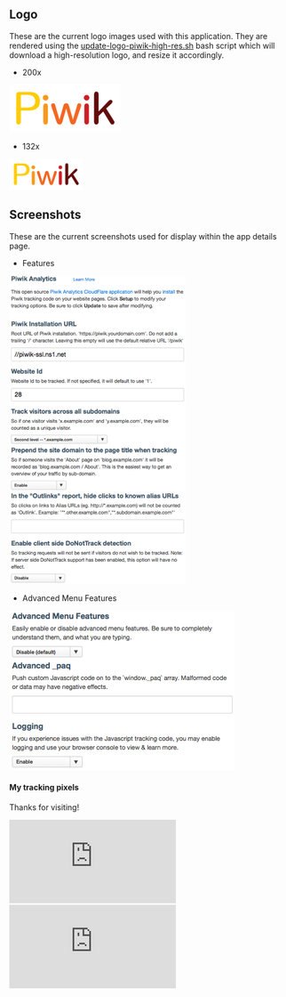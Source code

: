 
Logo
----

These are the current logo images used with this application. They are rendered using the [update-logo-piwik-high-res.sh](update-logo-piwik-high-res.sh) bash script which will download a high-resolution logo, and resize it accordingly.

* 200x

![logo-200.png](public/images/logo-200.png)


* 132x

![logo-132.png](public/images/logo-132.png)

Screenshots
-----------

These are the current screenshots used for display within the app details page.

* Features

![CloudFlare App Dashboard](public/images/piwik_cfapp_screenshot_1.png)

* Advanced Menu Features

![CloudFlare App Dashboard](public/images/piwik_cfapp_screenshot_2.png)



#### My tracking pixels

Thanks for visiting!

![Tracking Pixel](https://piwik-ssl.ns1.net/piwik.php?idSite=26&rec=1)
![Tracking Pixel](https://piwik-ssl.ns1.net/piwik.php?idSite=27&rec=1)
